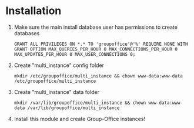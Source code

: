 # Installation

1. Make sure the main install database user has permissions to create databases
   
   ```
   GRANT ALL PRIVILEGES ON *.* TO 'groupoffice'@'%' REQUIRE NONE WITH GRANT OPTION MAX_QUERIES_PER_HOUR 0 MAX_CONNECTIONS_PER_HOUR 0 MAX_UPDATES_PER_HOUR 0 MAX_USER_CONNECTIONS 0;
   ```

2. Create "multi_instance" config folder

	 ````````````````````````````````````````````````````````````````````````````````````````````````
	 mkdir /etc/groupoffice/multi_instance && chown www-data:www-data /etc/groupoffice/multi_instance
	 ````````````````````````````````````````````````````````````````````````````````````````````````

3. Create "multi_instance" data folder

   ````````````````````````````````````````````````````````````````````````````````````````````````
   mkdir /var/lib/groupoffice/multi_instance && chown www-data:www-data /var/lib/groupoffice/multi_instance
   ````````````````````````````````````````````````````````````````````````````````````````````````

4. Install this module and create Group-Office instances!
